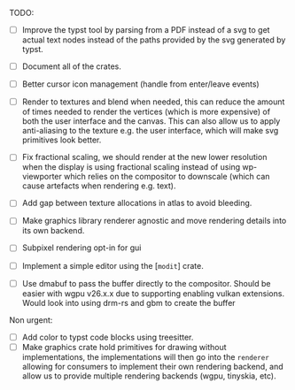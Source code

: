 TODO:
- [ ] Improve the typst tool by parsing from a PDF instead of a svg to get actual text nodes instead of the paths provided by the svg generated by typst.
- [ ] Document all of the crates.

- [ ] Better cursor icon management (handle from enter/leave events)

- [ ] Render to textures and blend when needed, this can reduce the amount of times needed to render the vertices (which is more expensive)
of both the user interface and the canvas.
This can also allow us to apply anti-aliasing to the texture e.g. the user interface, which will make svg primitives look better.

- [ ] Fix fractional scaling, we should render at the new lower resolution when the display is using fractional scaling
instead of using wp-viewporter which relies on the compositor to downscale (which can cause artefacts when rendering e.g. text).

- [ ] Add gap between texture allocations in atlas to avoid bleeding.
- [ ] Make graphics library renderer agnostic and move rendering details into its own backend.

- [ ] Subpixel rendering opt-in for gui
- [ ] Implement a simple editor using the [`modit`] crate.

- [ ] Use dmabuf to pass the buffer directly to the compositor. Should be easier with wgpu v26.x.x due to supporting enabling vulkan extensions.
Would look into using drm-rs and gbm to create the buffer

Non urgent:
- [ ] Add color to typst code blocks using treesitter.
- [ ] Make graphics crate hold primitives for drawing without implementations,
      the implementations will then go into the `renderer` allowing for consumers to implement
      their own rendering backend, and allow us to provide multiple rendering backends (wgpu, tinyskia, etc).
